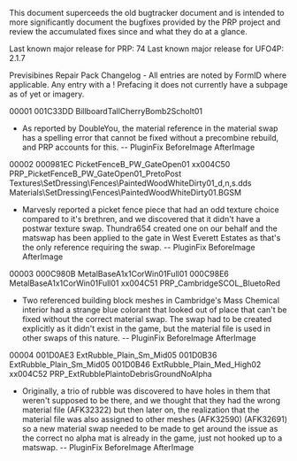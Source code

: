 This document superceeds the old bugtracker document and is intended to more significantly document the bugfixes provided by the PRP project and review the accumulated fixes since and what they do at a glance.

Last known major release for PRP: 74
Last known major release for UFO4P: 2.1.7

Previsibines Repair Pack Changelog - All entries are noted by FormID where applicable. Any entry with a ! Prefacing it does not currently have a subpage as of yet or imagery.

00001 001C33DD BillboardTallCherryBomb2Scholt01
- As reported by DoubleYou, the material reference in the material swap has a spelling error that cannot be fixed without a precombine rebuild, and PRP accounts for this.
-- PluginFix BeforeImage AfterImage

00002 000981EC PicketFenceB_PW_GateOpen01
      xx004C50 PRP_PicketFenceB_PW_GateOpen01_PretoPost
	           Textures\SetDressing\Fences\PaintedWoodWhiteDirty01_d,n,s.dds
			   Materials\SetDressing\Fences\PaintedWoodWhiteDirty01.BGSM
- Marvesly reported a picket fence piece that had an odd texture choice compared to it's brethren, and we discovered that it didn't have a postwar texture swap. Thundra654 created one on our behalf and the matswap has been applied to the gate in West Everett Estates as that's the only reference requiring the swap.
-- PluginFix BeforeImage AfterImage

00003 000C980B MetalBaseA1x1CorWin01Full01
      000C98E6 MetalBaseA1x1CorWin01Full01
	  xx004C51 PRP_CambridgeSCOL_BluetoRed
- Two referenced building block meshes in Cambridge's Mass Chemical interior had a strange blue colorant that looked out of place that can't be fixed without the correct material swap. The swap had to be created explicitly as it didn't exist in the game, but the material file is used in other swaps of this nature.
-- PluginFix BeforeImage AfterImage

00004 001D0AE3 ExtRubble_Plain_Sm_Mid05
      001D0B36 ExtRubble_Plain_Sm_Mid05
      001D0B46 ExtRubble_Plain_Med_High02
	  xx004C52 PRP_ExtRubblePlaintoDebrisGroundNoAlpha
- Originally, a trio of rubble was discovered to have holes in them that weren't supposed to be there, and we thought that they had the wrong material file (AFK32322) but then later on, the realization that the material file was also assigned to other meshes (AFK32590) (AFK32691) so a new material swap needed to be made to get around the issue as the correct no alpha mat is already in the game, just not hooked up to a matswap.
-- PluginFix BeforeImage AfterImage

